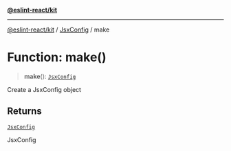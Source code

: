 [**@eslint-react/kit**](../../../../README.md)

***

[@eslint-react/kit](../../../../README.md) / [JsxConfig](../README.md) / make

# Function: make()

> **make**(): [`JsxConfig`](../type-aliases/JsxConfig.md)

Create a JsxConfig object

## Returns

[`JsxConfig`](../type-aliases/JsxConfig.md)

JsxConfig
